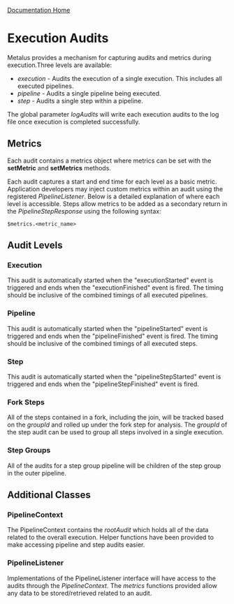 [Documentation Home](readme.md)

# Execution Audits
Metalus provides a mechanism for capturing audits and metrics during execution.Three levels are available:

* *execution* - Audits the execution of a single execution. This includes all executed pipelines.
* *pipeline* - Audits a single pipeline being executed.
* *step* - Audits a single step within a pipeline.

The global parameter _logAudits_ will write each execution audits to the log file once execution is completed successfully.

## Metrics
Each audit contains a metrics object where metrics can be set with the **setMetric** and **setMetrics** methods. 

Each audit captures a start and end time for each level as a basic metric. Application developers may inject custom 
metrics within an audit using the registered *PipelineListener*. Below is a detailed explanation of where each level is 
accessible. Steps allow metrics to be added as a secondary return in the *PipelineStepResponse* using the following syntax:

```$metrics.<metric_name>```  

## Audit Levels
### Execution
This audit is automatically started when the "executionStarted" event is triggered and ends when the "executionFinished"
event is fired. The timing should be inclusive of the combined timings of all executed pipelines.

### Pipeline
This audit is automatically started when the "pipelineStarted" event is triggered and ends when the "pipelineFinished" 
event is fired. The timing should be inclusive of the combined timings of all executed steps.

### Step
This audit is automatically started when the "pipelineStepStarted" event is triggered and ends when the "pipelineStepFinished" 
event is fired.

### Fork Steps
All of the steps contained in a fork, including the join, will be tracked based on the *groupId* and rolled up under the 
fork step for analysis. The *groupId* of the step audit can be used to group all steps involved in a single execution.

### Step Groups
All of the audits for a step group pipeline will be children of the step group in the outer pipeline.

## Additional Classes
### PipelineContext
The PipelineContext contains the *rootAudit* which holds all of the data related to the overall execution. Helper 
functions have been provided to make accessing pipeline and step audits easier.

### PipelineListener
Implementations of the PipelineListener interface will have access to the audits through the *PipelineContext*. The *metrics*
functions provided allow any data to be stored/retrieved related to an audit.
